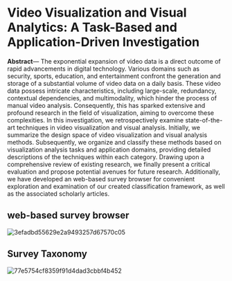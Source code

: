 # Video Visualization and Visual Analytics: A Task-Based and Application-Driven Investigation

**Abstract**— The exponential expansion of video data is a direct outcome of rapid advancements in digital technology. Various domains such as security, sports, education, and entertainment confront the generation and storage of a substantial volume of video data on a daily basis. These video data possess intricate characteristics, including large-scale, redundancy, contextual dependencies, and multimodality, which hinder the process of manual video analysis. Consequently, this has sparked extensive and profound research in the field of visualization, aiming to overcome these complexities. In this investigation, we retrospectively examine state-of-the-art techniques in video visualization and visual analysis. Initially, we summarize the design space of video visualization and visual analysis methods.
Subsequently, we organize and classify these methods based on visualization analysis tasks and application domains, providing detailed
descriptions of the techniques within each category. Drawing upon a comprehensive review of existing research, we finally present a
critical evaluation and propose potential avenues for future research. Additionally, we have developed an web-based survey browser for
convenient exploration and examination of our created classification framework, as well as the associated scholarly articles.

## web-based survey browser
![3efadbd55629e2a9493257d67570c05](https://github.com/zjutvis/VOVideo/assets/63944124/57265fea-1e24-4766-b3a0-3204c5a0e994)

##  Survey Taxonomy
![77e5754cf8359f91d4dad3cbbf4b452](https://github.com/zjutvis/VOVideo/assets/63944124/1ef7ba2f-07bb-4a0c-92f7-c2747a2dcf06)
